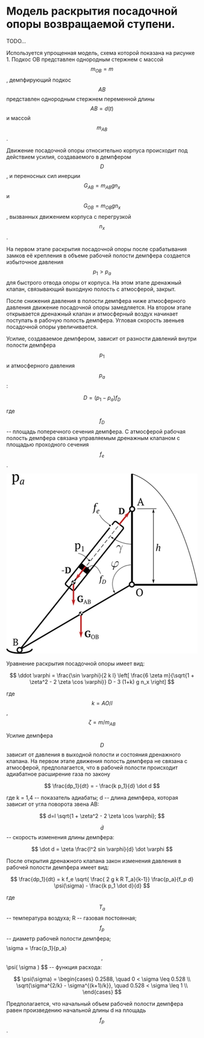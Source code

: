 # Модель раскрытия посадочной опоры возвращаемой ступени.

TODO...

Используется упрощенная модель, схема которой показана на рисунке 1. Подкос OB представлен однородным стержнем с массой $$ m_{OB}=m $$, демпфирующий подкос $$ AB $$ представлен однородным стержнем переменной длины $$ AB = d(t) $$ и массой $$ m_{AB} $$. 

Движение посадочной опоры относительно корпуса происходит под действием усилия, создаваемого в демпфером  $$ D $$, и переносных сил инерции $$ G_{AB}=m_{AB} g n_x $$ и $$ G_{OB}=m_{OB} g n_x $$, вызванных движением корпуса с перегрузкой $$ n_x $$. 

На первом этапе раскрытия посадочной опоры после срабатывания замков её крепления в объеме рабочей полости демпфера создается избыточное давления $$ p_1>p_a $$ для быстрого отвода опоры от корпуса. На этом этапе дренажный клапан, связывающий выходную полость с атмосферой, закрыт.

После снижения давления в полости демпфера ниже атмосферного давления движение посадочной опоры замедляется. На втором этапе открывается дренажный клапан и атмосферный воздух начинает поступать в рабочую полость демпфера. Угловая скорость звеньев посадочной опоры увеличивается.

Усилие, создаваемое демпфером, зависит от разности давлений внутри полости демпфера $$ p_1 $$ и атмосферного давления $$ p_a $$:

$$
    D=(p_1-p_a ) f_D
$$

где $$ f_D $$ -- площадь поперечного сечения демпфера. С атмосферой рабочая полость демпфера связана управляемым дренажным клапаном с площадью проходного сечения $$ f_e $$.

![](./leg.png)

Уравнение раскрытия посадочной опоры имеет вид:

$$
 \ddot \varphi = \frac{\sin \varphi}{2 k l}  \left[ \frac{6 \zeta m}{\sqrt{1 + \zeta^2 - 2 \zeta \cos⁡ \varphi}} D - 3 (1+k) g n_x \right]
$$

где $$ k=AO/l $$, $$ \zeta = m / m_{AB} $$

Усилие демпфера $$ D $$ зависит от давления в выходной полости и состояния дренажного клапана. На первом этапе движения полость демпфера не связана с атмосферой, предполагается, что в рабочей полости происходит адиабатное расширение газа по закону

$$
\frac{dp_1}{dt} = - \frac{k p_1}{d} \dot d
$$

где k = 1,4 -- показатель адиабаты; d -- длина демпфера, которая зависит от угла поворота звена АВ:

$$
d=l \sqrt{1 + \zeta^2 - 2 \zeta \cos⁡ \varphi};
$$

$$ \dot d $$ -- скорость изменения длины демпфера:

$$
    \dot d = \zeta \frac{l^2 sin⁡ \varphi}{d} \dot \varphi
$$

После открытия дренажного клапана закон изменения давления в рабочей полости демпфера имеет вид:

$$
    \frac{dp_1}{dt} = k f_e \sqrt{ \frac{ 2 g k R T_a}{k-1}} \frac{p_a}{f_p d} \psi(\sigma) - \frac{k p_1 \dot d}{d}
$$

где $$ T_a $$ -- температура воздуха; R -- газовая постоянная; $$ f_p $$ -- диаметр рабочей полости демпфера; $$ $$ \sigma = \frac{p_1}{p_a} $$, $$ \psi( \sigma ) $$ -- функция расхода:

$$
\psi(\sigma) = 
\begin{cases}
0.2588, \quad 0 < \sigma \leq 0.528 \\
\sqrt{\sigma^{2/k} - \sigma^{(k+1)/k}}, \quad 0.528 < \sigma \leq 1 \\
\end{cases}
$$


 Предполагается, что начальный объем рабочей полости демпфера равен произведению начальной длины d на площадь $$ f_p $$.


